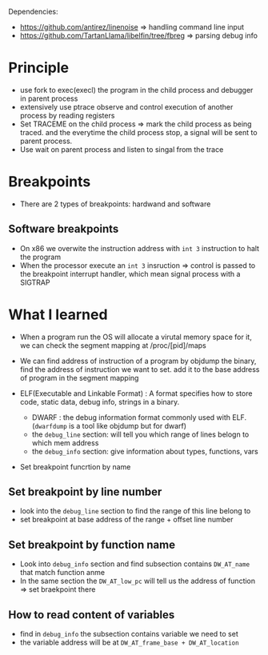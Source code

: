 Dependencies:
- https://github.com/antirez/linenoise => handling command line input
- https://github.com/TartanLlama/libelfin/tree/fbreg => parsing debug info

# Principle
- use fork to exec(execl) the program in the child process and debugger in parent process
- extensively use ptrace observe and control execution of another process by reading registers
- Set TRACEME on the child process => mark the child process as being traced. and the everytime the child process stop, a signal will be sent to parent process.
- Use wait on parent process and listen to singal from the trace

# Breakpoints
- There are 2 types of breakpoints: hardwand and software

## Software breakpoints
- On x86 we overwite the instruction address with `int 3` instruction to halt the program
- When the processor execute an `int 3` insruction => control is passed to the breakpoint interrupt handler, which mean signal process with a SIGTRAP


# What I learned
- When a program run the OS will allocate a virutal memory space for it, we can check the segment mapping at /proc/[pid]/maps
- We can find address of instruction of a program by objdump the binary, find the address of instruction we want to set. add it to the base address of program in the segment mapping
- ELF(Executable and Linkable Format) : A format specifies how to store code, static data, debug info, strings in a binary.
  - DWARF : the debug information format commonly used with ELF. (`dwarfdump` is a tool like objdump but for dwarf)
  - the `debug_line` section: will tell you which range of lines belogn to which mem address
  - the `debug_info` section: give information about types, functions, vars

- Set breakpoint funcrtion by name

## Set breakpoint by line number
- look into the `debug_line` section to find the range of this line belong to
- set breakpoint at base address of the range + offset line number

## Set breakpoint by function name
- Look into `debug_info` section and find subsection contains `DW_AT_name` that match function anme
- In the same section the `DW_AT_low_pc` will tell us the address of function => set braekpoint there

## How to read content of variables
- find in `debug_info` the subsection contains variable we need to set
- the variable address will be at  `DW_AT_frame_base + DW_AT_location`

